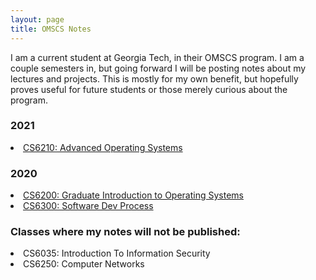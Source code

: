 ```yaml
---
layout: page
title: OMSCS Notes
---
```


I am a current student at Georgia Tech, in their OMSCS program.  I am a couple semesters in, but going forward I will be posting
notes about my lectures and projects.  This is mostly for my own benefit, but hopefully proves useful for future students or those merely curious about
the program.

<section>
<h3>2021</h3>
<li>
<a href="{{ "/omscs_classes/AOS" | prepend: site.baseurl | append: ".html" | replace: '//', '/' }}">
    CS6210: Advanced Operating Systems
</a>
</li>
</section>

<section>
<h3>2020</h3>
<li>
<a href="{{ "/omscs_classes/GIOS" | prepend: site.baseurl | append: ".html" | replace: '//', '/' }}">
    CS6200: Graduate Introduction to Operating Systems
</a>
</li>

<li>
<a href="{{ "/omscs_classes/SDP" | prepend: site.baseurl | append: ".html" | replace: '//', '/' }}">
    CS6300: Software Dev Process
</a>
</li>
</section>

<section>
<h3>Classes where my notes will not be published:</h3>
<li>CS6035: Introduction To Information Security</li>
<li>CS6250: Computer Networks</li>
</section>
